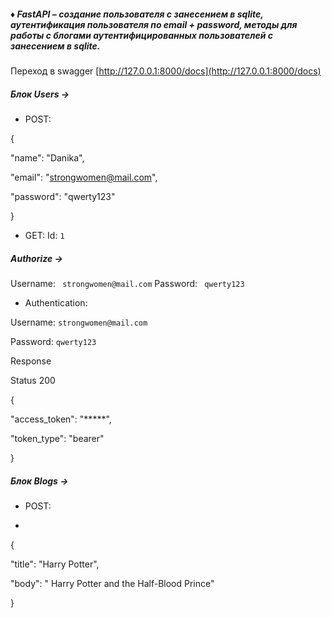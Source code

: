 ﻿##### ♦ FastAPI – создание пользователя с занесением в sqlite, аутентификация пользователя по email + password, методы для работы с блогами аутентифицированных пользователей с занесением в sqlite.

Переход в swagger [http://127.0.0.1:8000/docs](http://127.0.0.1:8000/docs)
##### Блок Users ->
* POST:

 {

"name": "Danika",

"email": "strongwomen@mail.com",

"password": "qwerty123"

}

* GET:
Id: ``1``
##### Authorize ->
Username: `` strongwomen@mail.com``
Password: `` qwerty123``

* Authentication:

Username: ``strongwomen@mail.com``

Password: ``qwerty123``

Response

Status 200

{

"access_token": "*****",

"token_type": "bearer"

}

##### Блок Blogs ->

* POST:

*

{

"title": "Harry Potter",

"body": " Harry Potter and the Half-Blood Prince"

}
